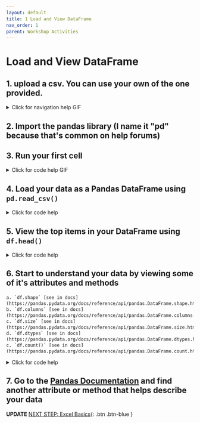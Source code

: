 ```yaml
---
layout: default
title: 1 Load and View DataFrame
nav_order: 1
parent: Workshop Activities
---
```

# Load and View DataFrame

## 1. upload a csv. You can use your own of the one provided.
<details>
<summary>Click for navigation help GIF</summary>
<img src="\images\upload-csv.gif">
</details>

## 2. Import the pandas library (I name it "pd" because that's common on help forums)
## 3. Run your first cell

<details>
<summary>Click for code help GIF</summary>
<img src="images\import-pandas.gif">
</details>

## 4. Load your data as a Pandas DataFrame using `pd.read_csv()`
<details>
<summary>Click for code help</summary>
<p>"header = 0" tells the function that your data has headings on row 0</p>
<img src="images\loading-csv.PNG">
</details>

## 5. View the top items in your DataFrame using `df.head()`
<details>
<summary>Click for code help</summary>
<p>by default, <b>head()</b> shows the top 5 rows of your DataFrame, but pass it any number to show more</p>
<img src="images\movie-head.PNG">
</details>

## 6. Start to understand your data by viewing some of it's attributes and methods
    a. `df.shape` [see in docs](https://pandas.pydata.org/docs/reference/api/pandas.DataFrame.shape.html#pandas.DataFrame.shape)
    b. `df.columns` [see in docs](https://pandas.pydata.org/docs/reference/api/pandas.DataFrame.columns.html#pandas.DataFrame.columns)
    c. `df.size` [see in docs](https://pandas.pydata.org/docs/reference/api/pandas.DataFrame.size.html#pandas.DataFrame.size)
    d. `df.dtypes` [see in docs](https://pandas.pydata.org/docs/reference/api/pandas.DataFrame.dtypes.html#pandas.DataFrame.dtypes)
    c. `df.count()` [see in docs](https://pandas.pydata.org/docs/reference/api/pandas.DataFrame.count.html)

<details>
<summary>Click for code help</summary>
<img src="images\df-shape.PNG">
<img src="images\df-cols.PNG">
<img src="images\df-size.PNG">
<img src="images\df-dtypes.PNG">
<img src="images\df-count.PNG">
</details>

## 7. Go to the [Pandas Documentation](https://pandas.pydata.org/docs/reference/frame.html) and find another attribute or method that helps describe your data

**UPDATE**
[NEXT STEP: Excel Basics](basics-data-cleaning.html){: .btn .btn-blue }
